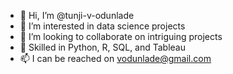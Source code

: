- 👋 Hi, I’m @tunji-v-odunlade
- 👀 I’m interested in data science projects
- 💞️ I’m looking to collaborate on intriguing projects
- 💞️ Skilled in Python, R, SQL, and Tableau
- 📫 I can be reached on vodunlade@gmail.com

<!---
tunji-v-odunlade/tunji-v-odunlade is a ✨ special ✨ repository because its `README.md` (this file) appears on your GitHub profile.
You can click the Preview link to take a look at your changes.
--->
